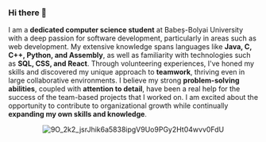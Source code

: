 ### Hi there 👋
I am a **dedicated computer science student** at Babeș-Bolyai University with a deep passion for software development, particularly in areas such as web development. My extensive knowledge spans languages like **Java, C, C++, Python, and Assembly**, as well as familiarity with technologies such as **SQL, CSS, and React**. Through volunteering experiences, I've honed my skills and discovered my unique approach to **teamwork**, thriving even in large collaborative environments. I believe my strong **problem-solving abilities**, coupled with **attention to detail**, have been a real help for the success of the team-based projects that I worked on. I am excited about the opportunity to contribute to organizational growth while continually **expanding my own skills and knowledge**.

<div align="center">

  ![9O_2k2_jsrJhik6a5838ipgV9Uo9PGy2Ht04wvv0FdU](https://github.com/912-Dreghici-Bogdan/912-Dreghici-Bogdan/assets/115081661/04a9565b-cd54-4160-80fc-7f8ce437a950)

</div>
<!--
**912-Dreghici-Bogdan/912-Dreghici-Bogdan** is a ✨ _special_ ✨ repository because its `README.md` (this file) appears on your GitHub profile.

Here are some ideas to get you started:

- 🔭 I’m currently working on ...
- 🌱 I’m currently learning ...
- 👯 I’m looking to collaborate on ...
- 🤔 I’m looking for help with ...
- 💬 Ask me about ...
- 📫 How to reach me: ...
- 😄 Pronouns: ...
- ⚡ Fun fact: ...
-->
